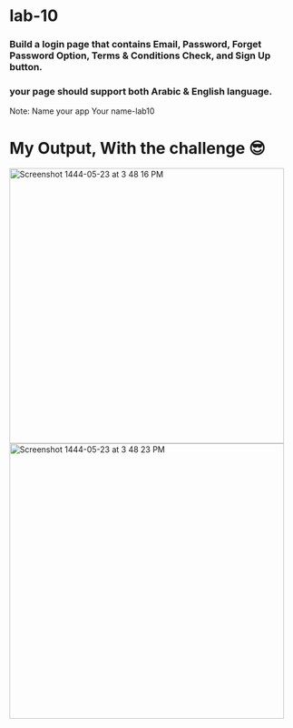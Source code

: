 
# lab-10

### Build a login page that contains Email, Password, Forget Password Option, Terms & Conditions Check, and Sign Up button.
### your page should support both Arabic & English language.

Note: Name your app Your name-lab10

# My Output, With the challenge 😎
<img width="484" alt="Screenshot 1444-05-23 at 3 48 16 PM" src="https://user-images.githubusercontent.com/110669332/208242659-2ce30b68-72a3-40f6-90fb-3d6c2a239e08.png"><img width="484" alt="Screenshot 1444-05-23 at 3 48 23 PM" src="https://user-images.githubusercontent.com/110669332/208242667-5007248a-0758-4c53-8d16-377950afac01.png">
